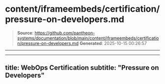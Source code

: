 # content/iframeembeds/certification/pressure-on-developers.md

> **Source**: https://github.com/pantheon-systems/documentation/blob/main/content/iframeembeds/certification/pressure-on-developers.md
> **Generated**: 2025-10-15 00:26:57

---

---
title: WebOps Certification
subtitle: "Pressure on Developers"
---

<Partial file="certification-guide/pressure-on-developers.md" />
